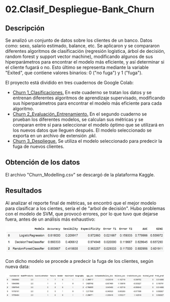 # 02.Clasif_Despliegue-Bank_Churn

## Descripción

Se analizó un conjunto de datos sobre los clientes de un banco. Datos como: sexo, salario estimado, balance, etc. Se aplicaron y se compararon diferentes algoritmos de clasificación (regresión logística, árbol de decisión, random forest y support vector machine), modificando algunos de sus hiperparámetros para encontrar el modelo más eficiente, y así determinar si el cliente fugará o no. Esto último se representa mediante la variable "Exited", que contiene valores binarios: 0 ("no fuga") y 1 ("fuga").

El proyecto está dividido en tres cuadernos de Google Colab:

* [Churn 1_Clasificaciones.](https://github.com/big-gio/02.Clasif_Despliegue-Bank_Churn/blob/main/Churn_1_Clasificaciones.ipynb) En este cuaderno se tratan los datos y se entrenan diferentes algoritmos de aprendizaje supervisado, modificando sus hiperparámetros para encontrar el modelo más eficiente para cada algoritmo.
* [Churn 2_Evaluación_Entrenamiento.](https://github.com/big-gio/02.Clasif_Despliegue-Bank_Churn/blob/main/Churn_2_Evaluaci%C3%B3n_Entrenamiento.ipynb) En el segundo cuaderno se prueban los diferentes modelos, se calculan sus métricas y se comparan entre sí para seleccionar el modelo óptimo que se utilizará en los nuevos datos que lleguen después. El modelo seleccionado se exporta en un archivo de extensión .pkl.
* [Churn 3_Despliegue.](https://github.com/big-gio/02.Clasif_Despliegue-Bank_Churn/blob/main/Churn_3_Despliegue.ipynb) Se utiliza el modelo seleccionado para predecir la fuga de nuevos clientes.

## Obtención de los datos

El archivo "Churn_Modelling.csv" se descargó de la plataforma Kaggle.

## Resultados

Al analizar el reporte final de métricas, se encontró que el mejor modelo para clasificar a los cientes, sería el de "arbol de decisión". Hubo problemas con el modelo de SVM, que provocó errores, por lo que tuvo que dejarse fuera, antes de un análisis más exhaustivo:

![Portada_Churn_Clasif](https://github.com/big-gio/02.Clasif_Despliegue-Bank_Churn/blob/main/Archivos/Portada_Churn_Clasif.JPG)

Con dicho modelo se procede a predecir la fuga de los clientes, según nueva data:

![Portada_Churn_Clasif2](https://github.com/big-gio/02.Clasif_Despliegue-Bank_Churn/blob/main/Archivos/Portada_Churn_Clasif2.JPG)
